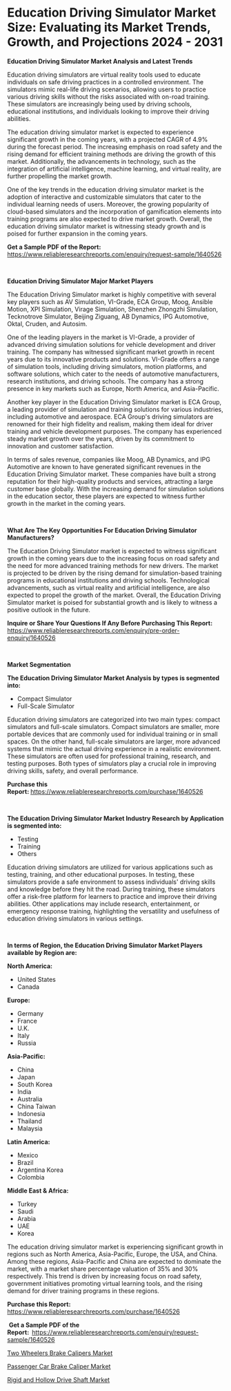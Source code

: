 <p><h1>Education Driving Simulator Market Size: Evaluating its Market Trends, Growth, and Projections 2024 - 2031</h1></p><p><strong>Education Driving Simulator Market Analysis and Latest Trends</strong></p>
<p><p>Education driving simulators are virtual reality tools used to educate individuals on safe driving practices in a controlled environment. The simulators mimic real-life driving scenarios, allowing users to practice various driving skills without the risks associated with on-road training. These simulators are increasingly being used by driving schools, educational institutions, and individuals looking to improve their driving abilities.</p><p>The education driving simulator market is expected to experience significant growth in the coming years, with a projected CAGR of 4.9% during the forecast period. The increasing emphasis on road safety and the rising demand for efficient training methods are driving the growth of this market. Additionally, the advancements in technology, such as the integration of artificial intelligence, machine learning, and virtual reality, are further propelling the market growth.</p><p>One of the key trends in the education driving simulator market is the adoption of interactive and customizable simulators that cater to the individual learning needs of users. Moreover, the growing popularity of cloud-based simulators and the incorporation of gamification elements into training programs are also expected to drive market growth. Overall, the education driving simulator market is witnessing steady growth and is poised for further expansion in the coming years.</p></p>
<p><strong>Get a Sample PDF of the Report:&nbsp;</strong> <a href="https://www.reliableresearchreports.com/enquiry/request-sample/1640526">https://www.reliableresearchreports.com/enquiry/request-sample/1640526</a></p>
<p>&nbsp;</p>
<p><strong>Education Driving Simulator Major Market Players</strong></p>
<p><p>The Education Driving Simulator market is highly competitive with several key players such as AV Simulation, VI-Grade, ECA Group, Moog, Ansible Motion, XPI Simulation, Virage Simulation, Shenzhen Zhongzhi Simulation, Tecknotrove Simulator, Beijing Ziguang, AB Dynamics, IPG Automotive, Oktal, Cruden, and Autosim. </p><p>One of the leading players in the market is VI-Grade, a provider of advanced driving simulation solutions for vehicle development and driver training. The company has witnessed significant market growth in recent years due to its innovative products and solutions. VI-Grade offers a range of simulation tools, including driving simulators, motion platforms, and software solutions, which cater to the needs of automotive manufacturers, research institutions, and driving schools. The company has a strong presence in key markets such as Europe, North America, and Asia-Pacific.</p><p>Another key player in the Education Driving Simulator market is ECA Group, a leading provider of simulation and training solutions for various industries, including automotive and aerospace. ECA Group's driving simulators are renowned for their high fidelity and realism, making them ideal for driver training and vehicle development purposes. The company has experienced steady market growth over the years, driven by its commitment to innovation and customer satisfaction.</p><p>In terms of sales revenue, companies like Moog, AB Dynamics, and IPG Automotive are known to have generated significant revenues in the Education Driving Simulator market. These companies have built a strong reputation for their high-quality products and services, attracting a large customer base globally. With the increasing demand for simulation solutions in the education sector, these players are expected to witness further growth in the market in the coming years.</p></p>
<p>&nbsp;</p>
<p><strong>What Are The Key Opportunities For Education Driving Simulator Manufacturers?</strong></p>
<p><p>The Education Driving Simulator market is expected to witness significant growth in the coming years due to the increasing focus on road safety and the need for more advanced training methods for new drivers. The market is projected to be driven by the rising demand for simulation-based training programs in educational institutions and driving schools. Technological advancements, such as virtual reality and artificial intelligence, are also expected to propel the growth of the market. Overall, the Education Driving Simulator market is poised for substantial growth and is likely to witness a positive outlook in the future.</p></p>
<p><strong>Inquire or Share Your Questions If Any Before Purchasing This Report:</strong> <a href="https://www.reliableresearchreports.com/enquiry/pre-order-enquiry/1640526">https://www.reliableresearchreports.com/enquiry/pre-order-enquiry/1640526</a></p>
<p>&nbsp;</p>
<p><strong>Market Segmentation</strong></p>
<p><strong>The Education Driving Simulator Market Analysis by types is segmented into:</strong></p>
<p><ul><li>Compact Simulator</li><li>Full-Scale Simulator</li></ul></p>
<p><p>Education driving simulators are categorized into two main types: compact simulators and full-scale simulators. Compact simulators are smaller, more portable devices that are commonly used for individual training or in small spaces. On the other hand, full-scale simulators are larger, more advanced systems that mimic the actual driving experience in a realistic environment. These simulators are often used for professional training, research, and testing purposes. Both types of simulators play a crucial role in improving driving skills, safety, and overall performance.</p></p>
<p><strong>Purchase this Report:&nbsp;</strong><a href="https://www.reliableresearchreports.com/purchase/1640526">https://www.reliableresearchreports.com/purchase/1640526</a></p>
<p>&nbsp;</p>
<p><strong>The Education Driving Simulator Market Industry Research by Application is segmented into:</strong></p>
<p><ul><li>Testing</li><li>Training</li><li>Others</li></ul></p>
<p><p>Education driving simulators are utilized for various applications such as testing, training, and other educational purposes. In testing, these simulators provide a safe environment to assess individuals' driving skills and knowledge before they hit the road. During training, these simulators offer a risk-free platform for learners to practice and improve their driving abilities. Other applications may include research, entertainment, or emergency response training, highlighting the versatility and usefulness of education driving simulators in various settings.</p></p>
<p>&nbsp;</p>
<p><strong>In terms of Region, the Education Driving Simulator Market Players available by Region are:</strong></p>
<p>
    <p> <strong> North America: </strong>
        <ul>
            <li>United States</li>
            <li>Canada</li>
        </ul>
        </p> 
    <p> <strong> Europe: </strong>
        <ul>
            <li>Germany</li>
            <li>France</li>
            <li>U.K.</li>
            <li>Italy</li>
            <li>Russia</li>
        </ul>
        </p> 
    <p> <strong> Asia-Pacific: </strong>
        <ul>
            <li>China</li>
            <li>Japan</li>
            <li>South Korea</li>
            <li>India</li>
            <li>Australia</li>
            <li>China Taiwan</li>
            <li>Indonesia</li>
            <li>Thailand</li>
            <li>Malaysia</li>
        </ul>
        </p> 
    <p> <strong> Latin America: </strong>
        <ul>
            <li>Mexico</li>
            <li>Brazil</li>
            <li>Argentina Korea</li>
            <li>Colombia</li>
        </ul>
        </p> 
    <p> <strong> Middle East & Africa: </strong>
        <ul>
            <li>Turkey</li>
            <li>Saudi</li>
            <li>Arabia</li>
            <li>UAE</li>
            <li>Korea</li>
        </ul>
    </p>
    </p>
<p><p>The education driving simulator market is experiencing significant growth in regions such as North America, Asia-Pacific, Europe, the USA, and China. Among these regions, Asia-Pacific and China are expected to dominate the market, with a market share percentage valuation of 35% and 30% respectively. This trend is driven by increasing focus on road safety, government initiatives promoting virtual learning tools, and the rising demand for driver training programs in these regions.</p></p>
<p><strong>Purchase this Report: </strong><a href="https://www.reliableresearchreports.com/purchase/1640526">https://www.reliableresearchreports.com/purchase/1640526</a></p>
<p>&nbsp;<strong>Get a Sample PDF of the Report:&nbsp;&nbsp;</strong><a href="https://www.reliableresearchreports.com/enquiry/request-sample/1640526">https://www.reliableresearchreports.com/enquiry/request-sample/1640526</a></p>
<p><strong></strong></p>
<p><p><a href="https://github.com/NorbertYates/Market-Research-Report-List-3/blob/main/two-wheelers-brake-calipers-market.md">Two Wheelers Brake Calipers Market</a></p><p><a href="https://github.com/prosalinda88/Market-Research-Report-List-3/blob/main/passenger-car-brake-caliper-market.md">Passenger Car Brake Caliper Market</a></p><p><a href="https://github.com/nancykennedykellievqfqt2/Market-Research-Report-List-1/blob/main/rigid-and-hollow-drive-shaft-market.md">Rigid and Hollow Drive Shaft Market</a></p></p>